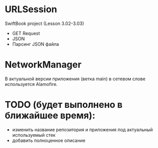 # URLSession
SwiftBook project (Lesson 3.02-3.03)

- GET Request
- JSON
- Парсинг JSON файла

# NetworkManager
В актуальной версии приложения (ветка main) в сетевом слове используется Alamofire.

# TODO (будет выполнено в ближайшее время):
- изменить название репозитория и приложения под актуальный используемый стек
- добавить полноценное описание

